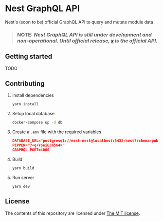 # Nest GraphQL API

Nest's (soon to be) official GraphQL API to query and mutate module data

> ### **NOTE:** _Nest GraphQL API is still under development and non-operational. Until official release, [x](https://github.com/nestdotland/x) is the official API._

## Getting started

TODO

## Contributing

1. Install dependencies

   ```sh
   yarn install
   ```

2. Setup local database

   ```sh
   docker-compose up -d db
   ```

3. Create a `.env` file with the required variables

   ```json
   DATABASE_URL="postgresql://nest:nest@localhost:5432/nest?schema=public"
   PEPPER="7+g+YpeiGJm564="
   GRAPHQL_PORT=4000
   ```

4. Build

   ```sh
   yarn build
   ```

5. Run server

   ```
   yarn dev
   ```

## License

The contents of this repository are licensed under [The MIT license](LICENSE).
